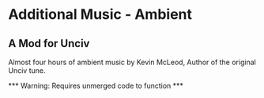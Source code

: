 # Additional Music - Ambient
## A Mod for Unciv

Almost four hours of ambient music by Kevin McLeod, Author of the original Unciv tune.

*** Warning: Requires unmerged code to function ***
